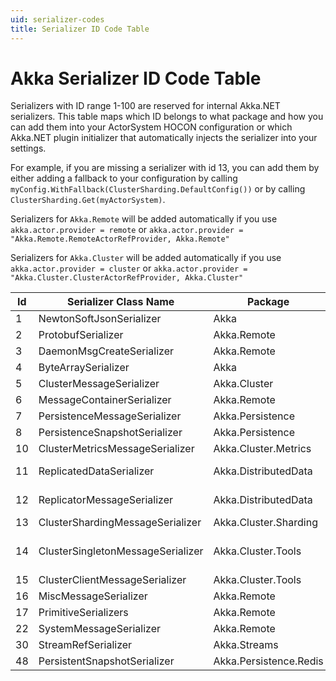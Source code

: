 ```yaml
---
uid: serializer-codes
title: Serializer ID Code Table
---
```

<!-- markdownlint-disable MD033 -->
# Akka Serializer ID Code Table

Serializers with ID range 1-100 are reserved for internal Akka.NET serializers. This table maps which
ID belongs to what package and how you can add them into your ActorSystem HOCON configuration or which
Akka.NET plugin initializer that automatically injects the serializer into your settings.

For example, if you are missing a serializer with id 13, you can add them by either adding a fallback
to your configuration by calling `myConfig.WithFallback(ClusterSharding.DefaultConfig())` or by
calling `ClusterSharding.Get(myActorSystem)`.

Serializers for `Akka.Remote` will be added automatically if you use `akka.actor.provider = remote` or
`akka.actor.provider = "Akka.Remote.RemoteActorRefProvider, Akka.Remote"`

Serializers for `Akka.Cluster` will be added automatically if you use `akka.actor.provider = cluster` or
`akka.actor.provider = "Akka.Cluster.ClusterActorRefProvider, Akka.Cluster"`

**Id**|**Serializer Class Name**|**Package**|**Direct Access Method**|**Injected By**
-----|-----|-----|-----|-----
1|NewtonSoftJsonSerializer|Akka|ConfigurationFactory.Default()|ActorSystem.Create()
2|ProtobufSerializer|Akka.Remote|RemoteConfigFactory.Default()|
3|DaemonMsgCreateSerializer|Akka.Remote|RemoteConfigFactory.Default()|
4|ByteArraySerializer|Akka|ConfigurationFactory.Default()|ActorSystem,Create()
5|ClusterMessageSerializer|Akka.Cluster|ClusterConfigFactory.Default()|ClusterSharding.Get()
6|MessageContainerSerializer|Akka.Remote|RemoteConfigFactory.Default()|
7|PersistenceMessageSerializer|Akka.Persistence|Persistence.DefaultConfig()|Persistence.Instance.Apply()
8|PersistenceSnapshotSerializer|Akka.Persistence|Persistence.DefaultConfig()|Persistence.Instance.Apply()
10|ClusterMetricsMessageSerializer|Akka.Cluster.Metrics|ClusterMetrics.DefaultConfig()|ClusterMetrics.Get()
11|ReplicatedDataSerializer|Akka.DistributedData|DistributedData.DefaultConfig()<br>ClusterSharding.DefaultConfig()|ClusterSharding.Get()<br>DistributedData.Get()
12|ReplicatorMessageSerializer|Akka.DistributedData|DistributedData.DefaultConfig()<br>ClusterSharding.DefaultConfig()|ClusterSharding.Get()<br>DistributedData.Get()
13|ClusterShardingMessageSerializer|Akka.Cluster.Sharding|ClusterSharding.DefaultConfig()|ClusterSharding.Get()
14|ClusterSingletonMessageSerializer|Akka.Cluster.Tools|DistributedPubSub.DefaultConfig()<br>ClusterSingletonProxy.DefaultConfig()<br>ClusterSingletonManager.DefaultConfig()|DistributedPubSub.Get()<br>ClusterSharding.Get()
15|ClusterClientMessageSerializer|Akka.Cluster.Tools|ClusterClientReceptionist.DefaultConfig()|ClusterClientReceptionist.Get()
16|MiscMessageSerializer|Akka.Remote|RemoteConfigFactory.Default()|
17|PrimitiveSerializers|Akka.Remote|RemoteConfigFactory.Default()|
22|SystemMessageSerializer|Akka.Remote|RemoteConfigFactory.Default()|
30|StreamRefSerializer|Akka.Streams|ActorMaterializer.DefaultConfig()|ActorSystem.Materializer()
48|PersistentSnapshotSerializer|Akka.Persistence.Redis|RedisPersistence.DefaultConfig()|RedisPersistence.Get()
